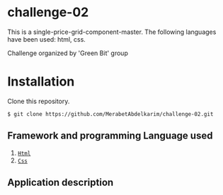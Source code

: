 
# challenge-02


This is a single-price-grid-component-master. The following languages have been used: html, css.

Challenge organized by 'Green Bit' group


# Installation

Clone this repository.

    $ git clone https://github.com/MerabetAbdelkarim/challenge-02.git




## Framework and programming Language used

 1.  [`Html`](https://developer.mozilla.org/en-US/docs/Web/HTML) 
 2.  [`Css`](https://developer.mozilla.org/en-US/docs/Web/CSS) 

## Application description

 

